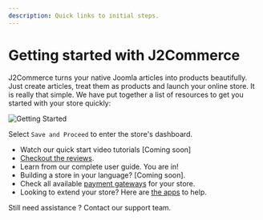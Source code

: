 ```yaml
---
description: Quick links to initial steps.
---
```


# Getting started with J2Commerce

J2Commerce turns your native Joomla articles into products beautifully. Just create articles, treat them as products and launch your online store. It is really that simple. We have put together a list of resources to get you started with your store quickly:

![Getting Started](https://github.com/user-attachments/assets/aeb852c3-57b8-4823-8f33-463f293bf9c7)

Select `Save and Proceed` to enter the store's dashboard.

* Watch our quick start video tutorials \[Coming soon]
* [Checkout the reviews](https://www.j2commerce.com).
* Learn from our complete user guide. You are in!
* Building a store in your language? \[Coming soon].
* Check all available [payment gateways](https://www.j2commerce.com/extensions/payment-plugins) for your store.
* Looking to extend your store? Here are [the apps](https://www.j2commerce.com/extensions) to help.

Still need assistance ? Contact our support team.
